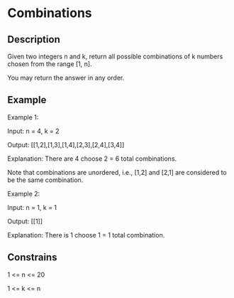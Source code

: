 # Combinations

## Description

Given two integers n and k, return all possible combinations of k numbers chosen from the range [1, n].

You may return the answer in any order.

## Example 

Example 1:

Input: n = 4, k = 2

Output: [[1,2],[1,3],[1,4],[2,3],[2,4],[3,4]]

Explanation: There are 4 choose 2 = 6 total combinations.

Note that combinations are unordered, i.e., [1,2] and [2,1] are considered to be the same combination.

Example 2:

Input: n = 1, k = 1

Output: [[1]]

Explanation: There is 1 choose 1 = 1 total combination.

## Constrains

1 <= n <= 20

1 <= k <= n
